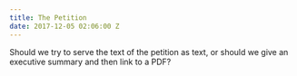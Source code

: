 ```yaml
---
title: The Petition
date: 2017-12-05 02:06:00 Z
---
```


Should we try to serve the text of the petition as text, or should we give an executive summary and then link to a PDF?